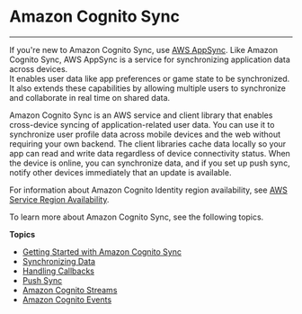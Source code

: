 # Amazon Cognito Sync<a name="cognito-sync"></a>

****  
If you're new to Amazon Cognito Sync, use [AWS AppSync](https://aws.amazon.com/appsync/)\. Like Amazon Cognito Sync, AWS AppSync is a service for synchronizing application data across devices\.  
It enables user data like app preferences or game state to be synchronized\. It also extends these capabilities by allowing multiple users to synchronize and collaborate in real time on shared data\.

 Amazon Cognito Sync is an AWS service and client library that enables cross\-device syncing of application\-related user data\. You can use it to synchronize user profile data across mobile devices and the web without requiring your own backend\. The client libraries cache data locally so your app can read and write data regardless of device connectivity status\. When the device is online, you can synchronize data, and if you set up push sync, notify other devices immediately that an update is available\. 

 For information about Amazon Cognito Identity region availability, see [AWS Service Region Availability](http://aws.amazon.com/about-aws/global-infrastructure/regional-product-services/)\. 

To learn more about Amazon Cognito Sync, see the following topics\.

**Topics**
+ [Getting Started with Amazon Cognito Sync](getting-started-with-cognito-sync.md)
+ [Synchronizing Data](synchronizing-data.md)
+ [Handling Callbacks](handling-callbacks.md)
+ [Push Sync](push-sync.md)
+ [Amazon Cognito Streams](cognito-streams.md)
+ [Amazon Cognito Events](cognito-events.md)